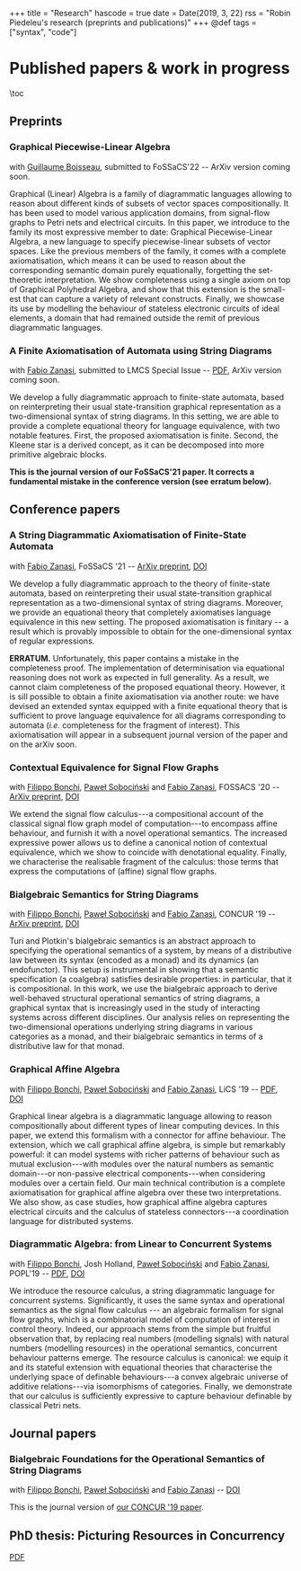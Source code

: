 +++
title = "Research"
hascode = true
date = Date(2019, 3, 22)
rss = "Robin Piedeleu's research (preprints and publications)"
+++
@def tags = ["syntax", "code"]

# Published papers & work in progress

\toc

## Preprints

### Graphical Piecewise-Linear Algebra
with [Guillaume Boisseau](https://www.cs.ox.ac.uk/people/guillaume.boisseau/), submitted to FoSSaCS'22 -- ArXiv version coming soon.

Graphical (Linear) Algebra is a family of diagrammatic languages allowing to reason about different kinds of subsets of vector spaces compositionally. It has been used to model various application domains,
from signal-flow graphs to Petri nets and electrical circuits. In this paper,
we introduce to the family its most expressive member to date: Graphical Piecewise-Linear Algebra, a new language to specify piecewise-linear subsets of vector spaces.
Like the previous members of the family, it comes with a complete axiomatisation, which means it can be used to reason about the corresponding semantic domain purely equationally, forgetting the set-theoretic
interpretation. We show completeness using a single axiom on top of Graphical Polyhedral Algebra, and show that this extension is the small-
est that can capture a variety of relevant constructs.
Finally, we showcase its use by modelling the behaviour of stateless electronic circuits of ideal elements, a domain that had remained outside the
remit of previous diagrammatic languages.

### A Finite Axiomatisation of Automata using String Diagrams
with [Fabio Zanasi](https://www.zanasi.com/fabio/), submitted to LMCS Special Issue -- [PDF](https://piedeleu.com/publications/diagrammatic-automata-lmcs-submission.pdf), ArXiv version coming soon.

We develop a fully diagrammatic approach to finite-state automata, based on reinterpreting their usual state-transition graphical representation as a two-dimensional
syntax of string diagrams. In this setting, we are able to provide a complete equational theory for language equivalence, with two notable features. First, the proposed axiomatisation is finite. Second, the Kleene star is a derived concept, as it can be decomposed into more
primitive algebraic blocks.

**This is the journal version of our FoSSaCS'21 paper. It corrects a fundamental mistake in the conference version (see erratum below).**


## Conference papers


### A String Diagrammatic Axiomatisation of Finite-State Automata
with [Fabio Zanasi](https://www.zanasi.com/fabio/), FoSSaCS '21 -- [ArXiv preprint](https://arxiv.org/abs/2009.14576), [DOI](https://doi.org/10.1007/978-3-030-71995-1_24)

We develop a fully diagrammatic approach to the theory of finite-state automata, based on reinterpreting their usual state-transition graphical representation as a two-dimensional syntax of string diagrams. Moreover, we provide an equational theory that completely axiomatises language equivalence in this new setting. The proposed axiomatisation is finitary -- a result which is provably impossible to obtain for the one-dimensional syntax of regular expressions.


**ERRATUM.**  Unfortunately, this paper contains a mistake in the completeness proof. The implementation of determinisation via equational reasoning does not work as expected in full generality. As a result, we cannot claim completeness of the proposed equational theory. However, it is sill possible to obtain a finite axiomatisation via another route: we have devised an extended syntax equipped with a finite equational theory that is sufficient to prove language equivalence for all diagrams corresponding to automata (*i.e.* completeness for the fragment of interest). This axiomatisation will appear in a subsequent journal version of the paper and on the arXiv soon.

### Contextual Equivalence for Signal Flow Graphs
with [Filippo Bonchi](https://scholar.google.com/citations?user=RMy4gDsAAAAJ&hl=en), [Paweł Sobociński](https://www.ioc.ee/~pawel/) and [Fabio Zanasi](https://www.zanasi.com/fabio/),  FOSSACS '20 -- [ArXiv preprint](https://arxiv.org/abs/2002.08874), [DOI](https://doi.org/10.1007/978-3-030-45231-5_5)

We extend the signal flow calculus---a compositional account of the classical signal flow graph model of computation---to encompass affine behaviour, and furnish it with a novel operational semantics. The increased expressive power allows us to define a canonical notion of contextual equivalence, which we show to coincide with denotational equality. Finally, we characterise the realisable fragment of the calculus: those terms that express the computations of (affine) signal flow graphs.


### Bialgebraic Semantics for String Diagrams
with [Filippo Bonchi](https://scholar.google.com/citations?user=RMy4gDsAAAAJ&hl=en), [Paweł Sobociński](https://www.ioc.ee/~pawel/) and [Fabio Zanasi](https://www.zanasi.com/fabio/),  CONCUR '19 -- [ArXiv preprint](https://arxiv.org/abs/1906.01519), [DOI]()

Turi and Plotkin's bialgebraic semantics is an abstract approach to specifying the operational semantics of a system, by means of a distributive law between its syntax (encoded as a monad) and its dynamics (an endofunctor). This setup is instrumental in showing that a semantic specification (a coalgebra) satisfies desirable properties: in particular, that it is compositional. In this work, we use the bialgebraic approach to derive well-behaved structural operational semantics of string diagrams, a graphical syntax that is increasingly used in the study of interacting systems across different disciplines. Our analysis relies on representing the two-dimensional operations underlying string diagrams in various categories as a monad, and their bialgebraic semantics in terms of a distributive law for that monad. 

### Graphical Affine Algebra
with [Filippo Bonchi](https://scholar.google.com/citations?user=RMy4gDsAAAAJ&hl=en), [Paweł Sobociński](https://www.ioc.ee/~pawel/) and [Fabio Zanasi](https://www.zanasi.com/fabio/),  LiCS '19  -- [PDF](https://piedeleu.com/publications/BPSZ-lics19.pdf), [DOI](https://doi.org/10.1109/LICS.2019.8785877)

Graphical linear algebra is a diagrammatic language allowing to reason compositionally about different types of linear computing devices. In this paper, we extend this formalism with a connector for affine behaviour. The extension, which we call graphical affine algebra, is simple but remarkably powerful: it can model systems with richer patterns of behaviour such as mutual exclusion---with modules over the natural numbers as semantic domain---or non-passive electrical components---when considering modules over a certain field. Our main technical contribution is a complete axiomatisation for graphical affine algebra over these two interpretations. We also show, as case studies, how graphical affine algebra captures electrical circuits and the calculus of stateless connectors---a coordination language for distributed systems.

### Diagrammatic Algebra: from Linear to Concurrent Systems
with [Filippo Bonchi](https://scholar.google.com/citations?user=RMy4gDsAAAAJ&hl=en), Josh Holland, [Paweł Sobociński](https://www.ioc.ee/~pawel/) and [Fabio Zanasi](https://www.zanasi.com/fabio/),  POPL'19 -- [PDF](https://piedeleu.com/publications/BHPSZ-popl19.pdf), [DOI](https://doi.org/10.1145/3290338)

We introduce the resource calculus, a string diagrammatic language for concurrent systems. Significantly, it uses the same syntax and operational semantics as the signal flow calculus --- an algebraic formalism for signal flow graphs, which is a combinatorial model of computation of interest in control theory. Indeed, our approach stems from the simple but fruitful observation that, by replacing real numbers (modelling signals) with natural numbers (modelling resources) in the operational semantics, concurrent behaviour patterns emerge. The resource calculus is canonical: we equip it and its stateful extension with equational theories that characterise the underlying space of definable behaviours---a convex algebraic universe of additive relations---via isomorphisms of categories. Finally, we demonstrate that our calculus is sufficiently expressive to capture behaviour definable by classical Petri nets.

## Journal papers

### Bialgebraic Foundations for the Operational Semantics of String Diagrams
with [Filippo Bonchi](https://scholar.google.com/citations?user=RMy4gDsAAAAJ&hl=en), [Paweł Sobociński](https://www.ioc.ee/~pawel/) and [Fabio Zanasi](https://www.zanasi.com/fabio/) -- [DOI](https://doi.org/10.1016/j.ic.2021.104767)

This is the journal version of [our CONCUR '19 paper](#bialgebraic_semantics_for_string_diagrams).

## PhD thesis: Picturing Resources in Concurrency

[PDF](https://piedeleu.com/publications/thesis.pdf)





